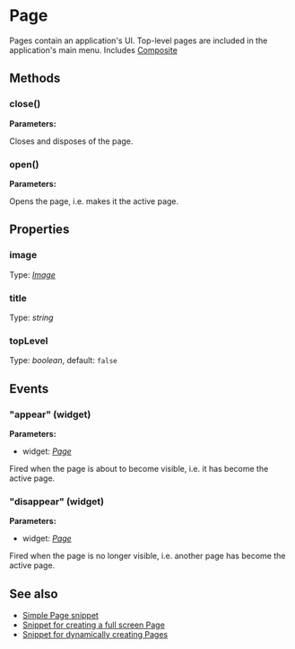 # Page
Pages contain an application's UI. Top-level pages are included in the application's main menu.
Includes [Composite](Composite.md)

## Methods
### close()


**Parameters:** 



Closes and disposes of the page.

### open()


**Parameters:** 



Opens the page, i.e. makes it the active page.


## Properties
### image
Type: *[Image](../types.md#Image)*

### title
Type: *string*

### topLevel
Type: *boolean*, default: `false`


## Events
### "appear" (widget)

**Parameters:** 

- widget: *[Page](Page.md)*

Fired when the page is about to become visible, i.e. it has become the active page.

### "disappear" (widget)

**Parameters:** 

- widget: *[Page](Page.md)*

Fired when the page is no longer visible, i.e. another page has become the active page.


## See also
- [Simple Page snippet](https://github.com/eclipsesource/tabris-js/blob/master/snippets/page/page.js)
- [Snippet for creating a full screen Page](https://github.com/eclipsesource/tabris-js/blob/master/snippets/page-fullscreen/page-fullscreen.js)
- [Snippet for dynamically creating Pages](https://github.com/eclipsesource/tabris-js/blob/master/snippets/page-add-dynamically/page-add-dynamically.js)
